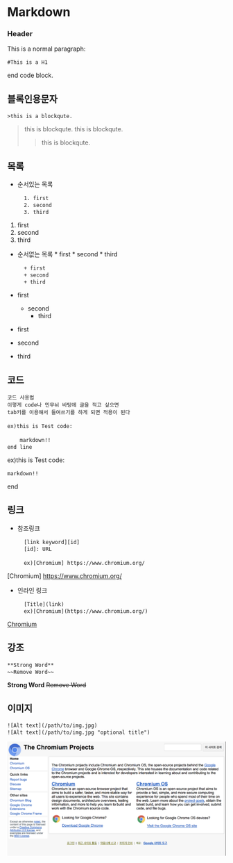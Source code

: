 # Markdown
### Header
This is a normal paragraph:

	#This is a H1
end code block.

## 블록인용문자

	>this is a blockqute.
>this is blockqute.
> this is blockqute.
>>this is blockqute.

## 목록
* 순서있는 목록

 		1. first
 		2. second
 		3. third

1. first
2. second
3. third

* 순서없는 목록
 		* first
			* second
				* third

		+ first
		+ second
		+ third

* first
	* second
		* third

* first
* second
* third	

## 코드
	코드 사용법
	이렇게 code나 민무뉘 바탕에 글을 적고 싶으면
	tab키를 이용해서 들여쓰기를 하게 되면 적용이 된다
	
	ex)this is Test code:

		markdown!!
	end line
	
ex)this is Test code:

	markdown!!
end 

## 링크

* 참조링크

 		[link keyword][id]
		[id]: URL

		ex)[Chromium] https://www.chromium.org/

[Chromium] https://www.chromium.org/

* 인라인 링크

		[Title](link)
 		ex)[Chromium](https://www.chromium.org/)

[Chromium](https://www.chromium.org/)

## 강조

	**Strong Word**
	~~Remove Word~~

**Strong Word**
~~Remove Word~~

## 이미지

	![Alt text](/path/to/img.jpg)
	![Alt text](/path/to/img.jpg "optional title")
	
![Alt text](./chromium.png)